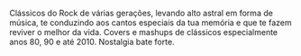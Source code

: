 Clássicos do Rock de várias gerações, levando alto astral em forma de música, te conduzindo aos cantos especiais da tua memória e que te fazem reviver o melhor da vida. Covers e mashups de clássicos especialmente anos 80, 90 e até 2010. Nostalgia bate forte.
